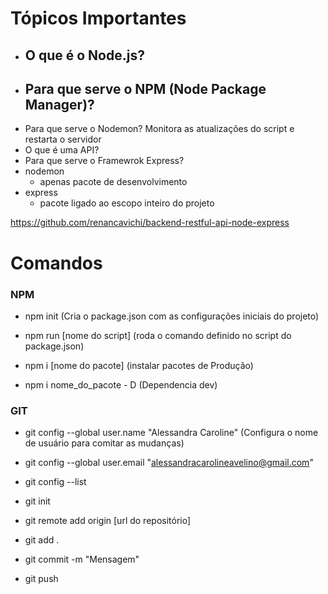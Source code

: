 # Tópicos Importantes

- O que é o Node.js?
    - 
- Para que serve o NPM (Node Package Manager)?
    - 
- Para que serve o Nodemon?
    Monitora as atualizações do script e restarta o servidor
- O que é uma API?
- Para que serve o Framewrok Express?
- nodemon
    - apenas pacote de desenvolvimento
- express
    - pacote ligado ao escopo inteiro do projeto

https://github.com/renancavichi/backend-restful-api-node-express

# Comandos

### NPM

- npm init (Cria o package.json com as configurações iniciais do projeto)

- npm run [nome do script] (roda o comando definido no script do package.json)

- npm i [nome do pacote] (instalar pacotes de Produção)

- npm i nome_do_pacote - D (Dependencia dev)


### GIT

- git config --global user.name "Alessandra Caroline" (Configura o nome de usuário para comitar as mudanças)

- git config --global user.email "alessandracarolineavelino@gmail.com" 

- git config --list

- git init

- git remote add origin [url do repositório]

- git add .

- git commit -m "Mensagem"

- git push